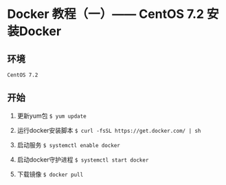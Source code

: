 Docker 教程（一）—— CentOS 7.2 安装Docker
===
环境
---
```
CentOS 7.2
```
开始
---
1. 更新yum包
`$ yum update`

2. 运行docker安装脚本
`$ curl -fsSL https://get.docker.com/ | sh`

3. 启动服务
`$ systemctl enable docker`

4. 启动docker守护进程
`$ systemctl start docker`

5. 下载镜像
`$ docker pull`